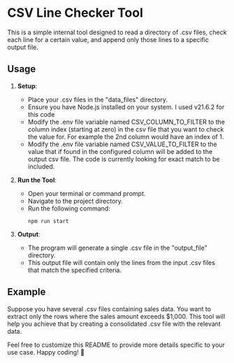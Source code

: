 # CSV Line Checker Tool

This is a simple internal tool designed to read a directory of .csv files, check each line for a certain value, and append only those lines to a specific output file.

## Usage

1. **Setup**:

   - Place your .csv files in the "data_files" directory.
   - Ensure you have Node.js installed on your system. I used v21.6.2 for this code
   - Modify the .env file variable named CSV_COLUMN_TO_FILTER to the column index (starting at zero) in the csv file that you want to check the value for. For example the 2nd column would have an index of 1.
   - Modify the .env file variable named CSV_VALUE_TO_FILTER to the value that if found in the configured column will be added to the output csv file. The code is currently looking for exact match to be included.

2. **Run the Tool**:

   - Open your terminal or command prompt.
   - Navigate to the project directory.
   - Run the following command:
     ```
     npm run start
     ```

3. **Output**:
   - The program will generate a single .csv file in the "output_file" directory.
   - This output file will contain only the lines from the input .csv files that match the specified criteria.

## Example

Suppose you have several .csv files containing sales data. You want to extract only the rows where the sales amount exceeds $1,000. This tool will help you achieve that by creating a consolidated .csv file with the relevant data.

Feel free to customize this README to provide more details specific to your use case. Happy coding! 🚀
